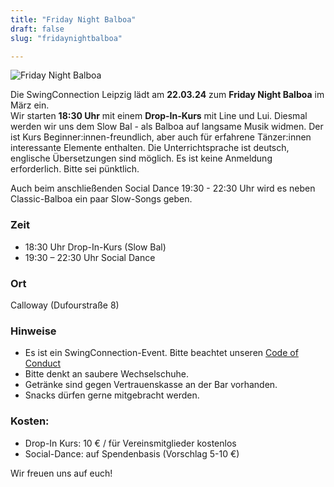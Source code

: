 ```yaml
---
title: "Friday Night Balboa"
draft: false
slug: "fridaynightbalboa"

---
```


![Friday Night Balboa](../slider_friday_night_balboa_3_2024.png)

Die SwingConnection Leipzig lädt am **22.03.24** zum **Friday Night Balboa** im März ein.  
Wir starten **18:30 Uhr** mit einem **Drop-In-Kurs** mit Line und Lui. Diesmal werden wir uns dem Slow Bal - als Balboa auf langsame Musik widmen. Der ist Kurs Beginner:innen-freundlich, aber auch für erfahrene Tänzer:innen interessante Elemente enthalten. Die Unterrichtsprache ist deutsch, englische Übersetzungen sind möglich. Es ist keine Anmeldung erforderlich. Bitte sei pünktlich.

Auch beim anschließenden Social Dance 19:30 - 22:30 Uhr wird es neben Classic-Balboa ein paar Slow-Songs geben.

### Zeit
- 18:30 Uhr Drop-In-Kurs (Slow Bal)
- 19:30 – 22:30 Uhr Social Dance

### Ort
Calloway (Dufourstraße 8)

### Hinweise
- Es ist ein SwingConnection-Event. Bitte beachtet unseren [Code of Conduct](https://drive.google.com/file/d/1YkaUGv2HEB9FJ01FnjdeniP-5yl-rAqF/)
- Bitte denkt an saubere Wechselschuhe.  
- Getränke sind gegen Vertrauenskasse an der Bar vorhanden.  
- Snacks dürfen gerne mitgebracht werden.  

### Kosten:
- Drop-In Kurs: 10 € / für Vereinsmitglieder kostenlos
- Social-Dance: auf Spendenbasis (Vorschlag 5-10 €)

Wir freuen uns auf euch! 
